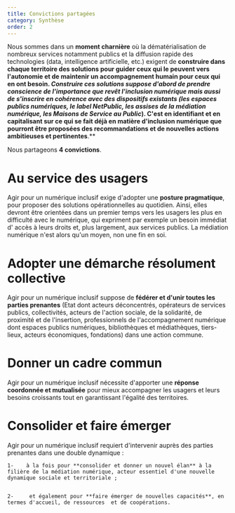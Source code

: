 ```yaml
---
title: Convictions partagées
category: Synthèse
order: 2
---
```


Nous sommes dans un **moment charnière** où la dématérialisation de nombreux services notamment publics et la diffusion rapide des technologies (data, intelligence artificielle, etc.) exigent de **construire dans chaque territoire des solutions pour guider ceux qui le peuvent vers l'autonomie et de maintenir un accompagnement humain pour ceux qui en ont besoin. **Construire ces solutions suppose d'abord de prendre conscience de l'importance que revêt l'inclusion numérique* mais aussi de s'inscrire en cohérence avec des dispositifs existants (les espaces publics numériques, le label NetPublic, les assises de la médiation numérique, les Maisons de Service au Public*). C'est en identifiant et en capitalisant sur  ce qui se fait déjà en matière d'inclusion numérique que pourront être proposées des recommandations et de nouvelles actions ambitieuses et pertinentes**.**

Nous partageons **4 convictions**.

# Au service des usagers

Agir pour un numérique inclusif exige d'adopter une **posture pragmatique**, pour proposer des solutions opérationnelles au quotidien. Ainsi, elles devront être orientées dans un premier temps vers les usagers les plus en difficulté avec le numérique, qui expriment par exemple un besoin immédiat d' accès à leurs droits et, plus largement, aux services publics. La médiation numérique n'est alors qu'un moyen, non une fin en soi.

# Adopter une démarche résolument collective

Agir pour un numérique inclusif suppose de **fédérer et d'unir toutes les parties prenantes** (Etat dont acteurs déconcentrés, opérateurs de services publics, collectivités, acteurs de l'action sociale, de la solidarité, de proximité et de l'insertion, professionnels de l'accompagnement numérique dont espaces publics numériques, bibliothèques et médiathèques, tiers-lieux, acteurs économiques, fondations) dans une action commune.

# Donner un cadre commun

Agir pour un numérique inclusif nécessite d'apporter une **réponse coordonnée et mutualisée** pour mieux accompagner les usagers et leurs besoins croissants tout en garantissant l'égalité des territoires.

# Consolider et faire émerger            	

Agir pour un numérique inclusif requiert d'intervenir auprès des parties prenantes dans une double dynamique :


    1-    à la fois pour **consolider et donner un nouvel élan** à la filière de la médiation numérique, acteur essentiel d'une nouvelle dynamique sociale et territoriale ;


    2-     et également pour **faire émerger de nouvelles capacités**, en termes d'accueil, de ressources  et de coopérations.
